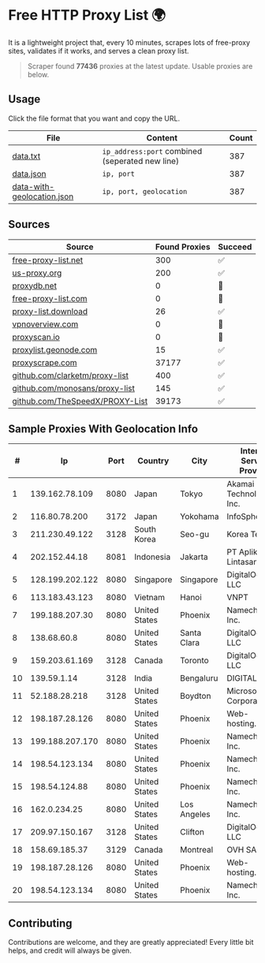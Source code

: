 
# Free HTTP Proxy List 🌍

It is a lightweight project that, every 10 minutes, scrapes lots of free-proxy sites, validates if it works, and serves a clean proxy list.


> Scraper found **77436** proxies at the latest update. Usable proxies are below.

## Usage

Click the file format that you want and copy the URL.


|File|Content|Count|
|----|-------|-----|
|[data.txt](https://raw.githubusercontent.com/themiralay/Proxy-List-World/master/data.txt)|`ip_address:port` combined (seperated new line)|387|
|[data.json](https://raw.githubusercontent.com/themiralay/Proxy-List-World/master/data.json)|`ip, port`|387|
|[data-with-geolocation.json](https://raw.githubusercontent.com/themiralay/Proxy-List-World/master/data-with-geolocation.json)|`ip, port, geolocation`|387|

## Sources

|Source|Found Proxies|Succeed|
|------|-------------|-------|
|[free-proxy-list.net](https://free-proxy-list.net)|300|✅|
|[us-proxy.org](https://www.us-proxy.org)|200|✅|
|[proxydb.net](http://proxydb.net)|0|🚫|
|[free-proxy-list.com](https://free-proxy-list.com/?page=&port=&type%5B%5D=http&type%5B%5D=https&up_time=0&search=Search)|0|🚫|
|[proxy-list.download](https://www.proxy-list.download/HTTP)|26|✅|
|[vpnoverview.com](https://vpnoverview.com/privacy/anonymous-browsing/free-proxy-servers)|0|🚫|
|[proxyscan.io](https://www.proxyscan.io)|0|🚫|
|[proxylist.geonode.com](https://proxylist.geonode.com/api/proxy-list?limit=300&page=1&sort_by=lastChecked&sort_type=desc&protocols=http,https)|15|✅|
|[proxyscrape.com](https://api.proxyscrape.com/v2/?request=displayproxies&protocol=http&timeout=10000&country=all&ssl=all&anonymity=all)|37177|✅|
|[github.com/clarketm/proxy-list](https://raw.githubusercontent.com/clarketm/proxy-list/master/proxy-list-raw.txt)|400|✅|
|[github.com/monosans/proxy-list](https://raw.githubusercontent.com/monosans/proxy-list/main/proxies/http.txt)|145|✅|
|[github.com/TheSpeedX/PROXY-List](https://raw.githubusercontent.com/TheSpeedX/PROXY-List/master/http.txt)|39173|✅|


## Sample Proxies With Geolocation Info

|#|Ip|Port|Country|City|Internet Service Provider|
|-|--|----|-------|----|-------------------------|
|1|139.162.78.109|8080|Japan|Tokyo|Akamai Technologies, Inc.|
|2|116.80.78.200|3172|Japan|Yokohama|InfoSphere|
|3|211.230.49.122|3128|South Korea|Seo-gu|Korea Telecom|
|4|202.152.44.18|8081|Indonesia|Jakarta|PT Aplikanusa Lintasarta|
|5|128.199.202.122|8080|Singapore|Singapore|DigitalOcean, LLC|
|6|113.183.43.123|8080|Vietnam|Hanoi|VNPT|
|7|199.188.207.30|8080|United States|Phoenix|Namecheap, Inc.|
|8|138.68.60.8|8080|United States|Santa Clara|DigitalOcean, LLC|
|9|159.203.61.169|3128|Canada|Toronto|DigitalOcean, LLC|
|10|139.59.1.14|3128|India|Bengaluru|DIGITALOCEAN|
|11|52.188.28.218|3128|United States|Boydton|Microsoft Corporation|
|12|198.187.28.126|8080|United States|Phoenix|Web-hosting.com|
|13|199.188.207.170|8080|United States|Phoenix|Namecheap, Inc.|
|14|198.54.123.134|8080|United States|Phoenix|Namecheap, Inc.|
|15|198.54.124.88|8080|United States|Phoenix|Namecheap, Inc.|
|16|162.0.234.25|8080|United States|Los Angeles|Namecheap, Inc.|
|17|209.97.150.167|3128|United States|Clifton|DigitalOcean, LLC|
|18|158.69.185.37|3129|Canada|Montreal|OVH SAS|
|19|198.187.28.126|8080|United States|Phoenix|Web-hosting.com|
|20|198.54.123.134|8080|United States|Phoenix|Namecheap, Inc.|



## Contributing

Contributions are welcome, and they are greatly appreciated! Every
little bit helps, and credit will always be given.

